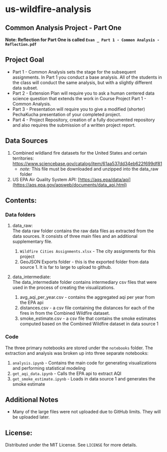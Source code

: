 # us-wildfire-analysis
## Common Analysis Project - Part One

**Note: Reflection for Part One is called `Evan _ Part 1 - Common Analysis - Reflection.pdf`**

## Project Goal
- Part 1 - Common Analysis sets the stage for the subsequent assignments. In Part 1 you conduct a base analysis. All of the students in the class will conduct the same analysis, but with a slightly different data subset.
- Part 2 - Extension Plan will require you to ask a human centered data science question that extends the work in Course Project Part 1 - Common Analysis. 
- Part 3 - Presentation will require you to give a modified (shorter) PechaKucha presentation of your completed project.
- Part 4 - Project Repository, creation of a fully documented repository and also requires the submission of a written project report.


## Data Sources
1. Combined wildland fire datasets for the United States and certain territories: https://www.sciencebase.gov/catalog/item/61aa537dd34eb622f699df81
     - *note:* This file must be downloaded and unzipped into the data_raw folder 
3. US EPA Air Quality System API: [https://aqs.epa/data/api](https://aqs.epa.gov/aqsweb/documents/data_api.html)

## Contents:
### Data folders
1. data_raw: <br>
The data raw folder contains the raw data files as extracted from the data sources. It consists of three main files and an additional supplementary file.
    1. `Wildfire Cities Assignments.xlsx` - The city assignments for this project
    2. GeoJSON Exports folder - this is the exported folder from data source 1. It is far to large to upload to github.

2. data_intermediate: <br>
The data_intermediate folder contains intermediary csv files that were used in the process of creating the visualizations.
   1. avg_aqi_per_year.csv - contains the aggregated aqi per year from the EPA api
   2. distances.csv - a csv file containing the distances for each of the fires in from the Combined Wildfire dataset.
   3. smoke_estimate.csv - a csv file that contains the smoke estimates computed based on the Combined Wildfire dataset in data source 1

### Code
The three primary notebooks are stored under the `notebooks` folder. The extraction and analysis was broken up into three separate notebooks:
1. `analysis.ipynb` - Contains the main code for generating visualizations and performing statistical modeling
2. `get_aqi_data.ipynb` - Calls the EPA api to extract AQI
3. `get_smoke_estimate.ipynb` - Loads in data source 1 and generates the smoke estimate

## Additional Notes
- Many of the large files were not uploaded due to GitHub limits. They will be uploaded later.


## License:
Distributed under the MIT License. See `LICENSE` for more details.
